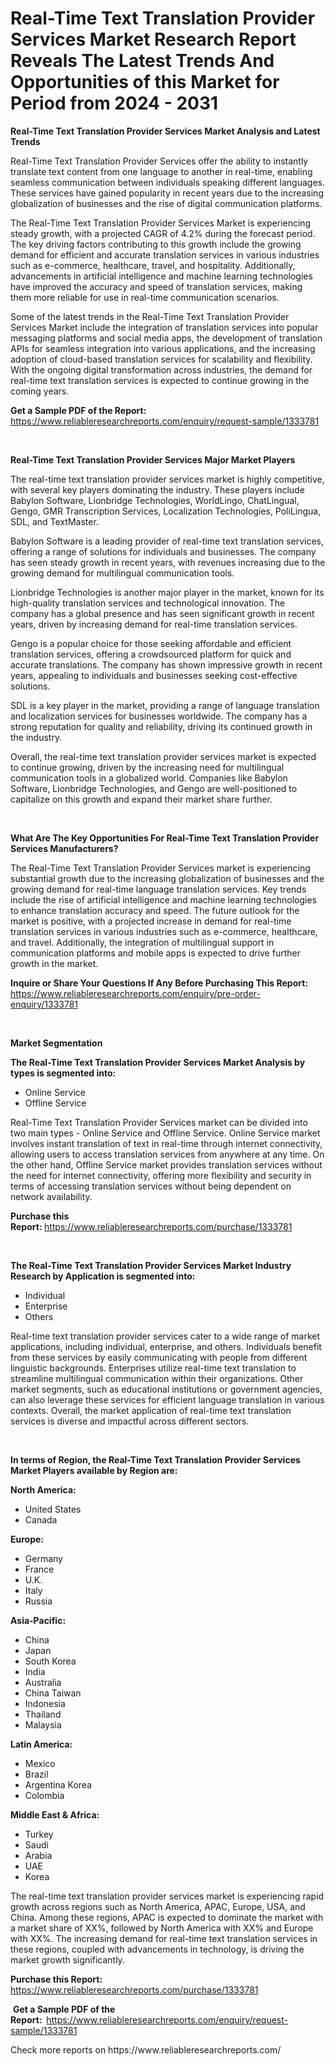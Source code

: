 <p><h1>Real-Time Text Translation Provider Services Market Research Report Reveals The Latest Trends And Opportunities of this Market for Period from 2024 - 2031</h1></p><p><strong>Real-Time Text Translation Provider Services Market Analysis and Latest Trends</strong></p>
<p><p>Real-Time Text Translation Provider Services offer the ability to instantly translate text content from one language to another in real-time, enabling seamless communication between individuals speaking different languages. These services have gained popularity in recent years due to the increasing globalization of businesses and the rise of digital communication platforms.</p><p>The Real-Time Text Translation Provider Services Market is experiencing steady growth, with a projected CAGR of 4.2% during the forecast period. The key driving factors contributing to this growth include the growing demand for efficient and accurate translation services in various industries such as e-commerce, healthcare, travel, and hospitality. Additionally, advancements in artificial intelligence and machine learning technologies have improved the accuracy and speed of translation services, making them more reliable for use in real-time communication scenarios.</p><p>Some of the latest trends in the Real-Time Text Translation Provider Services Market include the integration of translation services into popular messaging platforms and social media apps, the development of translation APIs for seamless integration into various applications, and the increasing adoption of cloud-based translation services for scalability and flexibility. With the ongoing digital transformation across industries, the demand for real-time text translation services is expected to continue growing in the coming years.</p></p>
<p><strong>Get a Sample PDF of the Report:&nbsp;</strong> <a href="https://www.reliableresearchreports.com/enquiry/request-sample/1333781">https://www.reliableresearchreports.com/enquiry/request-sample/1333781</a></p>
<p>&nbsp;</p>
<p><strong>Real-Time Text Translation Provider Services Major Market Players</strong></p>
<p><p>The real-time text translation provider services market is highly competitive, with several key players dominating the industry. These players include Babylon Software, Lionbridge Technologies, WorldLingo, ChatLingual, Gengo, GMR Transcription Services, Localization Technologies, PoliLingua, SDL, and TextMaster.</p><p>Babylon Software is a leading provider of real-time text translation services, offering a range of solutions for individuals and businesses. The company has seen steady growth in recent years, with revenues increasing due to the growing demand for multilingual communication tools.</p><p>Lionbridge Technologies is another major player in the market, known for its high-quality translation services and technological innovation. The company has a global presence and has seen significant growth in recent years, driven by increasing demand for real-time translation services.</p><p>Gengo is a popular choice for those seeking affordable and efficient translation services, offering a crowdsourced platform for quick and accurate translations. The company has shown impressive growth in recent years, appealing to individuals and businesses seeking cost-effective solutions.</p><p>SDL is a key player in the market, providing a range of language translation and localization services for businesses worldwide. The company has a strong reputation for quality and reliability, driving its continued growth in the industry.</p><p>Overall, the real-time text translation provider services market is expected to continue growing, driven by the increasing need for multilingual communication tools in a globalized world. Companies like Babylon Software, Lionbridge Technologies, and Gengo are well-positioned to capitalize on this growth and expand their market share further.</p></p>
<p>&nbsp;</p>
<p><strong>What Are The Key Opportunities For Real-Time Text Translation Provider Services Manufacturers?</strong></p>
<p><p>The Real-Time Text Translation Provider Services market is experiencing substantial growth due to the increasing globalization of businesses and the growing demand for real-time language translation services. Key trends include the rise of artificial intelligence and machine learning technologies to enhance translation accuracy and speed. The future outlook for the market is positive, with a projected increase in demand for real-time translation services in various industries such as e-commerce, healthcare, and travel. Additionally, the integration of multilingual support in communication platforms and mobile apps is expected to drive further growth in the market.</p></p>
<p><strong>Inquire or Share Your Questions If Any Before Purchasing This Report:</strong> <a href="https://www.reliableresearchreports.com/enquiry/pre-order-enquiry/1333781">https://www.reliableresearchreports.com/enquiry/pre-order-enquiry/1333781</a></p>
<p>&nbsp;</p>
<p><strong>Market Segmentation</strong></p>
<p><strong>The Real-Time Text Translation Provider Services Market Analysis by types is segmented into:</strong></p>
<p><ul><li>Online Service</li><li>Offline Service</li></ul></p>
<p><p>Real-Time Text Translation Provider Services market can be divided into two main types - Online Service and Offline Service. Online Service market involves instant translation of text in real-time through internet connectivity, allowing users to access translation services from anywhere at any time. On the other hand, Offline Service market provides translation services without the need for internet connectivity, offering more flexibility and security in terms of accessing translation services without being dependent on network availability.</p></p>
<p><strong>Purchase this Report:&nbsp;</strong><a href="https://www.reliableresearchreports.com/purchase/1333781">https://www.reliableresearchreports.com/purchase/1333781</a></p>
<p>&nbsp;</p>
<p><strong>The Real-Time Text Translation Provider Services Market Industry Research by Application is segmented into:</strong></p>
<p><ul><li>Individual</li><li>Enterprise</li><li>Others</li></ul></p>
<p><p>Real-time text translation provider services cater to a wide range of market applications, including individual, enterprise, and others. Individuals benefit from these services by easily communicating with people from different linguistic backgrounds. Enterprises utilize real-time text translation to streamline multilingual communication within their organizations. Other market segments, such as educational institutions or government agencies, can also leverage these services for efficient language translation in various contexts. Overall, the market application of real-time text translation services is diverse and impactful across different sectors.</p></p>
<p>&nbsp;</p>
<p><strong>In terms of Region, the Real-Time Text Translation Provider Services Market Players available by Region are:</strong></p>
<p>
    <p> <strong> North America: </strong>
        <ul>
            <li>United States</li>
            <li>Canada</li>
        </ul>
        </p> 
    <p> <strong> Europe: </strong>
        <ul>
            <li>Germany</li>
            <li>France</li>
            <li>U.K.</li>
            <li>Italy</li>
            <li>Russia</li>
        </ul>
        </p> 
    <p> <strong> Asia-Pacific: </strong>
        <ul>
            <li>China</li>
            <li>Japan</li>
            <li>South Korea</li>
            <li>India</li>
            <li>Australia</li>
            <li>China Taiwan</li>
            <li>Indonesia</li>
            <li>Thailand</li>
            <li>Malaysia</li>
        </ul>
        </p> 
    <p> <strong> Latin America: </strong>
        <ul>
            <li>Mexico</li>
            <li>Brazil</li>
            <li>Argentina Korea</li>
            <li>Colombia</li>
        </ul>
        </p> 
    <p> <strong> Middle East & Africa: </strong>
        <ul>
            <li>Turkey</li>
            <li>Saudi</li>
            <li>Arabia</li>
            <li>UAE</li>
            <li>Korea</li>
        </ul>
    </p>
    </p>
<p><p>The real-time text translation provider services market is experiencing rapid growth across regions such as North America, APAC, Europe, USA, and China. Among these regions, APAC is expected to dominate the market with a market share of XX%, followed by North America with XX% and Europe with XX%. The increasing demand for real-time text translation services in these regions, coupled with advancements in technology, is driving the market growth significantly.</p></p>
<p><strong>Purchase this Report: </strong><a href="https://www.reliableresearchreports.com/purchase/1333781">https://www.reliableresearchreports.com/purchase/1333781</a></p>
<p>&nbsp;<strong>Get a Sample PDF of the Report:&nbsp;&nbsp;</strong><a href="https://www.reliableresearchreports.com/enquiry/request-sample/1333781">https://www.reliableresearchreports.com/enquiry/request-sample/1333781</a></p>
<p><strong></strong></p>
<p>Check more reports on https://www.reliableresearchreports.com/</p>